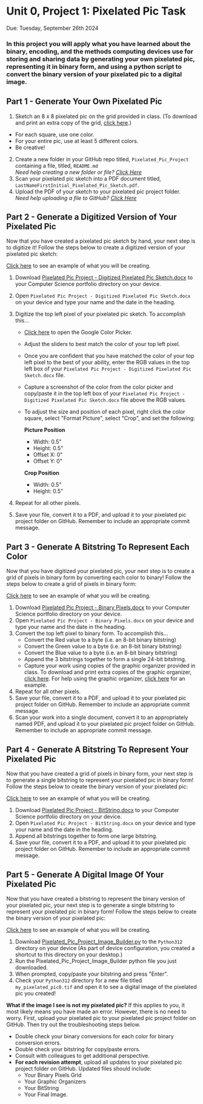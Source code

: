 # Unit 0, Project 1: Pixelated Pic Task
Due: Tuesday, September 26th 2024

### In this project you will apply what you have learned about the binary, encoding, and the methods computing devices use for storing and sharing data by generating your own pixelated pic, representing it in binary form, and using a python script to convert the binary version of your pixelated pic to a digital image.

## Part 1 - Generate Your Own Pixelated Pic

1. Sketch an 8 x 8 pixelated pic on the grid provided in class. (To download and print an extra copy of the grid, [click here](https://github.com/MrJSwotinsky/AP_Computer_Science_Principles/blob/main/Unit_0_Digital_Information/Projects/Pixelated_Pic_Project/Pixelated%20Pic%20Project%20-%20Pixelated%20Pic%20Sketch.pdf).)
  * For each square, use one color.
  * For your entire pic, use at least 5 different colors.
  * Be creative!
2. Create a new folder in your GitHub repo titled, `Pixelated_Pic_Project` containing a file, titled, `README.md`<br>*Need help creating a new folder or file? [Click Here](https://github.com/MrJSwotinsky/AP_Computer_Science_Principles/blob/main/Resources/How_To_Create_Folders_and_Files.md)*
3. Scan your pixelated pic sketch into a PDF document titled, `LastNameFirstInitial_Pixelated_Pic_Sketch.pdf`.
4. Upload the PDF of your sketch to your pixelated pic project folder.<br>*Need help uploading a file to GitHub? [Click Here](https://github.com/MrJSwotinsky/AP_Computer_Science_Principles/blob/main/Resources/How_To_Upload_a_File_to_GitHub.md)*

## Part 2 - Generate a Digitized Version of Your Pixelated Pic

Now that you have created a pixelated pic sketch by hand, your next step is to digitize it!  Follow the steps below to create a digitized version of your pixelated pic sketch:

[Click here](https://github.com/MrJSwotinsky/AP_Computer_Science_Principles/blob/main/Unit_0_Digital_Information/Projects/Pixelated_Pic_Project/Pixelated%20Pic%20Project%20-%20Digitized%20Pixelated%20Pic%20Sketch%20Example.pdf) to see an example of what you will be creating.

1. Download [Pixelated Pic Project - Digitized Pixelated Pic Sketch.docx](https://github.com/MrJSwotinsky/AP_Computer_Science_Principles/blob/main/Unit_0_Digital_Information/Projects/Pixelated_Pic_Project/Pixelated%20Pic%20Project%20-%20Digitized%20Pixelated%20Pic%20Sketch.docx) to your Computer Science portfolio directory on your device.
2. Open `Pixelated Pic Project - Digitized Pixelated Pic Sketch.docx` on your device and type your name and the date in the heading.
3. Digitize the top left pixel of your pixelated pic sketch.  To accomplish this...
   * [Click here](https://www.google.com/search?q=google+color+picker&rlz=1C1CHBF_enUS904US904&oq=google+color+picker&gs_lcrp=EgZjaHJvbWUqDggAEEUYJxg7GIAEGIoFMg4IABBFGCcYOxiABBiKBTIHCAEQABiABDIHCAIQABiABDIHCAMQABiABDIHCAQQABiABDIHCAUQABiABDIHCAYQABiABDIHCAcQABiABDIHCAgQABiABDIHCAkQABiABNIBCDI3NzJqMGo5qAIAsAIB&sourceid=chrome&ie=UTF-8) to open the Google Color Picker.
   * Adjust the sliders to best match the color of your top left pixel.
   * Once you are confident that you have matched the color of your top left pixel to the best of your ability, enter the RGB values in the top left box of your `Pixelated Pic Project - Digitized Pixelated Pic Sketch.docx` file.
   * Capture a screenshot of the color from the color picker and copy/paste it in the top left box of your `Pixelated Pic Project - Digitized Pixelated Pic Sketch.docx` file above the RGB values.
   * To adjust the size and position of each pixel, right click the color square, select "Format Picture", select "Crop", and set the following:

     **Picture Position**
     * Width: 0.5"
     * Height: 0.5"
     * Offset X: 0"
     * Offset Y: 0"
     
     **Crop Position**
     * Width: 0.5"
     * Height: 0.5"
    
4. Repeat for all other pixels.
5. Save your file, convert it to a PDF, and upload it to your pixelated pic project folder on GitHub.  Remember to include an appropriate commit message.

## Part 3 - Generate A Bitstring To Represent Each Color

Now that you have digitized your pixelated pic, your next step is to create a grid of pixels in binary form by converting each color to binary!  Follow the steps below to create a grid of pixels in binary form:

[Click here](https://github.com/MrJSwotinsky/AP_Computer_Science_Principles/blob/main/Unit_0_Digital_Information/Projects/Pixelated_Pic_Project/Pixelated%20Pic%20Project%20-%20Binary%20Pixels%20Example.pdf) to see an example of what you will be creating.

1. Download [Pixelated Pic Project - Binary Pixels.docx](https://github.com/MrJSwotinsky/AP_Computer_Science_Principles/blob/main/Unit_0_Digital_Information/Projects/Pixelated_Pic_Project/Pixelated%20Pic%20Project%20-%20Binary%20Pixels.docx) to your Computer Science portfolio directory on your device.
2. Open `Pixelated Pic Project - Binary Pixels.docx` on your device and type your name and the date in the heading.
3. Convert the top left pixel to binary form.  To accomplish this...
    *  Convert the Red value to a byte (i.e. an 8-bit binary bitstring)
    *  Convert the Green value to a byte (i.e. an 8-bit binary bitstring)
    *  Convert the Blue value to a byte (i.e. an 8-bit binary bitstring)
    *  Append the 3 bitstrings together to form a single 24-bit bitstring.
    *  Capture your work using copies of the graphic organizer provided in class. To download and print extra copies of the graphic organizer, [click here](https://github.com/MrJSwotinsky/AP_Computer_Science_Principles/blob/main/Unit_0_Digital_Information/Projects/Pixelated_Pic_Project/Pixelated%20Pic%20Project%20-%20Graphic%20Organizer.pdf).  For help using the graphic organizer, [click here](https://github.com/MrJSwotinsky/AP_Computer_Science_Principles/blob/main/Unit_0_Digital_Information/Projects/Pixelated_Pic_Project/Pixelated%20Pic%20Project%20-%20Graphic%20Organizer%20Example.pdf) for an example.
4. Repeat for all other pixels.
5. Save your file, convert it to a PDF, and upload it to your pixelated pic project folder on GitHub.  Remember to include an appropriate commit message.
6. Scan your work into a single document, convert it to an appropriately named PDF, and upload it to your pixelated pic project folder on GitHub.  Remember to include an appropriate commit message.

## Part 4 - Generate A Bitstring To Represent Your Pixelated Pic

Now that you have created a grid of pixels in binary form, your next step is to generate a single bitstring to represent your pixelated pic in binary form!  Follow the steps below to create the binary version of your pixelated pic:

[Click here](https://github.com/MrJSwotinsky/AP_Computer_Science_Principles/blob/main/Unit_0_Digital_Information/Projects/Pixelated_Pic_Project/Pixelated%20Pic%20Project%20-%20BitString%20Example.pdf) to see an example of what you will be creating.

1. Download [Pixelated Pic Project - BitString.docx](https://github.com/MrJSwotinsky/AP_Computer_Science_Principles/blob/main/Unit_0_Digital_Information/Projects/Pixelated_Pic_Project/Pixelated%20Pic%20Project%20-%20BitString.docx) to your Computer Science portfolio directory on your device.
2. Open `Pixelated Pic Project - BitString.docx` on your device and type your name and the date in the heading.
3. Append all bitstrings together to form one large bitstring.
4. Save your file, convert it to a PDF, and upload it to your pixelated pic project folder on GitHub.  Remember to include an appropriate commit message.


## Part 5 - Generate A Digital Image Of Your Pixelated Pic

Now that you have created a bitstring to represent the binary version of your pixelated pic, your next step is to generate a single bitstring to represent your pixelated pic in binary form!  Follow the steps below to create the binary version of your pixelated pic:

[Click here](https://github.com/MrJSwotinsky/AP_Computer_Science_Principles/blob/main/Unit_0_Digital_Information/Projects/Pixelated_Pic_Project/my_pixelated_pic0_Example.tif) to see an example of what you will be creating.

1. Download [Pixelated_Pic_Project_Image_Builder.py](https://github.com/MrJSwotinsky/AP_Computer_Science_Principles/blob/main/Unit_0_Digital_Information/Projects/Pixelated_Pic_Project/Pixelated_Pic_Project_Image_Builder.py) to the `Python312` directory on your device (As part of device configuration, you created a shortcut to this directory on your desktop.)
2. Run the Pixelated_Pic_Project_Image_Builder python file you just downloaded.
3. When prompted, copy/paste your bitstring and press "Enter".
4. Check your `Python312` directory for a new file titled `my_pixelated_pic0.tif` and open it to see a digital image of the pixelated pic you created!

**What if the image I see is not my pixelated pic?**  If this applies to you, it most likely means you have made an error.  However, there is no need to worry.  First, upload your pixelated pic to your pixelated pic project folder on GitHub.  Then try out the troubleshooting steps below.

* Double check your binary conversions for each color for binary conversion errors.
* Double check your bitstring for copy/paste errors.
* Consult with colleagues to get additional perspective.
* **For each revision attempt**, upload all updates to your pixelated pic project folder on GitHub.  Updated files should include:
    * Your Binary Pixels Grid
    * Your Graphic Organizers
    * Your BitString
    * Your Final Image.
  
